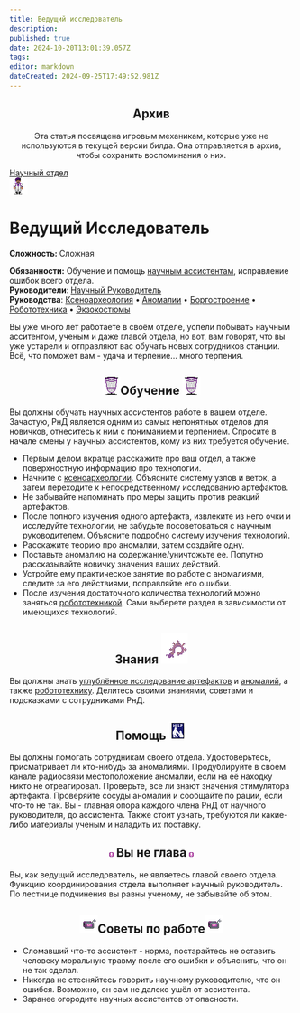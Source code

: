 ```yaml
---
title: Ведущий исследователь
description: 
published: true
date: 2024-10-20T13:01:39.057Z
tags: 
editor: markdown
dateCreated: 2024-09-25T17:49:52.981Z
---
```


<center>
<div class="warning-banner">
  <h2> Архив </h2>
  <p>Эта статья посвящена игровым механикам, которые уже не используются в текущей версии билда. Она отправляется в архив, чтобы сохранить воспоминания о них.</p><p>
</div>
</center>

<div style="display: flex; justify-content: center;">
<div class="roles-passport rnd">
  <div class="title rnd"><a href="/roles/scientificdepartment">Научный отдел</a></div>
  <div>
    <div><div><img src="/roles/leadresearcher.png"></div></div>
  <div><div>
    <h1>Ведущий Исследователь</h1>
    <p><strong>Сложность:</strong> Сложная</p>
    <strong>Обязанности:</strong> Обучение и помощь <a href="/roles/researchassistant">научным ассистентам</a>, исправление ошибок всего отдела.<br>
    <b>Руководители</b>: <a href="/roles/researchdirector" title="Научный Руководитель">Научный Руководитель</a><br>
    <b>Руководства</b>: <a href="/guides/xenoarcheology">Ксеноархеология</a> • <a href="/guides/anomalousresearch">Аномалии</a> • <a href="/guides/borgcreating">Боргостроение</a> • <a href="/guides/robotics">Робототехника</a> • <a href="/guides/exosuits">Экзокостюмы</a>
  </div></div>
  </div>
</div>
</div>

<p>Вы уже много лет работаете в своём отделе, успели побывать научным асситентом, ученым и даже главой отдела, но вот, вам говорят, что вы уже устарели и отправляют вас обучать новых сотрудников станции. Всё, что поможет вам - удача и терпение... много терпения.
  
## <center> <span class="down"> <img src="/roles/rnd/banner.png" class="png2"></span>Обучение<span class="down"> <img src="/roles/rnd/banner.png" class="png2"></span> 
Вы должны обучать научных ассистентов работе в вашем отделе. Зачастую, РнД является одним из самых непонятных отделов для новичков, отнеситесь к ним с пониманием и терпением. Спросите в начале смены у научных ассистентов, кому из них требуется обучение. 
 + Первым делом вкратце расскажите про ваш отдел, а также поверхностную информацию про технологии.
+ Начните с <a href="/guides/xenoarcheology" title="Ксеноархеология">ксеноархеологии</a>. Объясните систему узлов и веток, а затем переходите к непосредственному исследованию артефактов.
+ Не забывайте напоминать про меры защиты против реакций артефактов.
+ После полного изучения одного артефакта, извлеките из него очки и исследуйте технологии, не забудьте посоветоваться с научным руководителем. Объясните подробно систему изучения технологий.
+ Расскажите теорию про аномалии, затем создайте одну.
+ Поставьте аномалию на содержание/уничтожьте ее. Попутно рассказывайте новичку значения ваших действий.
+ Устройте ему практическое занятие по работе с аномалиями, следите за его действиями, поправляйте его ошибки.
+ После изучения достаточного количества технологий можно заняться <a href="/guides/robotics" title="Робототехника">робототехникой</a>. Сами выберете раздел в зависимости от имеющихся технологий.
 
  
## <center>Знания<span class="down"> <img src="/roles/rnd/art.png" class="png1"></span> 
Вы должны знать <a href="/guides/xenoarcheology" title="Ксеноархеология">углублённое исследование артефактов</a> и <a href="/guides/anomalousresearch" title="Аномалии">аномалий</a>, а также <a href="/guides/robotics" title="Робототехника">робототехнику</a>. Делитесь своими знаниями, советами и подсказками с сотрудниками РнД.
  
## <center>Помощь<span class="down"> <img src="/roles/rnd/help.png" class="png1"></span> 
Вы должны помогать сотрудникам своего отдела. Удостоверьтесь, присматривает ли кто-нибудь за аномалиями. Продублируйте в своем канале радиосвязи местоположение аномалии, если на её находку никто не отреагировал. Проверьте, все ли знают значения стимулятора артефакта. Проверяйте сосуды аномалий и сообщайте по рации, если что-то не так. Вы - главная опора каждого члена РнД от научного руководителя, до ассистента. Также стоит узнать, требуются ли какие-либо материалы ученым и наладить их поставку. 

## <center> <span class="down1"> <img src="/hud_icons/scientist's_icon.png" class="png3"></span> Вы не глава <span class="down1"> <img src="/hud_icons/scientist's_icon.png" class="png3"></span> 
Вы, как ведущий исследователь, не являетесь главой своего отдела. Функцию координирования отдела выполняет научный руководитель. По лестнице подчинения вы равны ученому, не забывайте об этом. 

## <center><img src="/roles/rnd/skaner.png" class="png1"><span class="up1">Советы по работе</span><img src="/roles/rnd/skaner.png" class="png1">

- Сломавший что-то ассистент - норма, постарайтесь не оставить человеку моральную травму после его ошибки и объяснить, что он не так сделал.
- Никогда не стесняйтесь говорить научному руководителю, что он ошибся. Возможно, он сам не далеко ушёл от ассистента.
- Заранее огородите научных ассистентов от опасности.


<div class="table"></div>